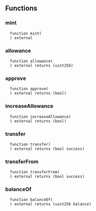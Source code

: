 


## Functions
### mint
```solidity
  function mint(
  ) external
```




### allowance
```solidity
  function allowance(
  ) external returns (uint256)
```




### approve
```solidity
  function approve(
  ) external returns (bool)
```




### increaseAllowance
```solidity
  function increaseAllowance(
  ) external returns (bool)
```




### transfer
```solidity
  function transfer(
  ) external returns (bool success)
```




### transferFrom
```solidity
  function transferFrom(
  ) external returns (bool success)
```




### balanceOf
```solidity
  function balanceOf(
  ) external returns (uint256 balance)
```




